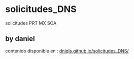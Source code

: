 # solicitudes_DNS
solicitudes PRT MX SOA
## by daniel
contenido disponible en : [dnlqls.github.io/solicitudes_DNS/](https://dnlqls.github.io/solicitudes_DNS/)
